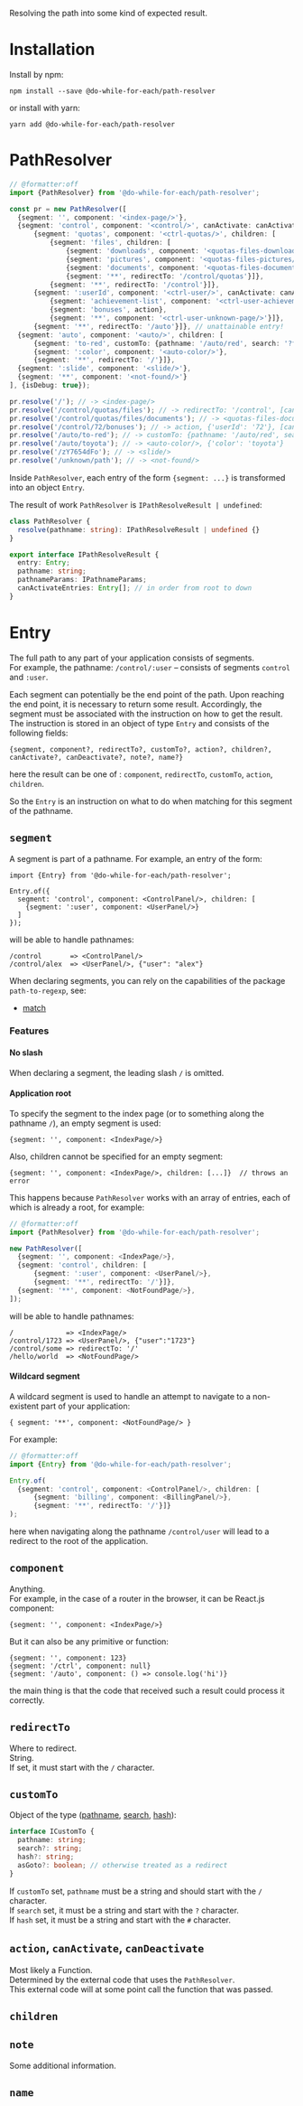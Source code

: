 Resolving the path into some kind of expected result.

# Installation

Install by npm:

```shell
npm install --save @do-while-for-each/path-resolver
```

or install with yarn:

```shell
yarn add @do-while-for-each/path-resolver
```

# PathResolver

```typescript
// @formatter:off
import {PathResolver} from '@do-while-for-each/path-resolver';

const pr = new PathResolver([
  {segment: '', component: '<index-page/>'},
  {segment: 'control', component: '<control/>', canActivate: canActivateControl, children: [
      {segment: 'quotas', component: '<ctrl-quotas/>', children: [
          {segment: 'files', children: [
              {segment: 'downloads', component: '<quotas-files-downloads/>'},
              {segment: 'pictures', component: '<quotas-files-pictures/>'},
              {segment: 'documents', component: '<quotas-files-documents/>', canDeactivate},
              {segment: '**', redirectTo: '/control/quotas'}]},
          {segment: '**', redirectTo: '/control'}]},
      {segment: ':userId', component: '<ctrl-user/>', canActivate: canActivateControlUser, children: [
          {segment: 'achievement-list', component: '<ctrl-user-achievement-list/>'},
          {segment: 'bonuses', action},
          {segment: '**', component: '<ctrl-user-unknown-page/>'}]},
      {segment: '**', redirectTo: '/auto'}]}, // unattainable entry!
  {segment: 'auto', component: '<auto/>', children: [
      {segment: 'to-red', customTo: {pathname: '/auto/red', search: '?ford=focus', hash: '#table'}},
      {segment: ':color', component: '<auto-color/>'},
      {segment: '**', redirectTo: '/'}]},
  {segment: ':slide', component: '<slide/>'},
  {segment: '**', component: '<not-found/>'}
], {isDebug: true});

pr.resolve('/'); // -> <index-page/>
pr.resolve('/control/quotas/files'); // -> redirectTo: '/control', [canActivateControl]
pr.resolve('/control/quotas/files/documents'); // -> <quotas-files-documents/>, [canActivateControl], canDeactivate
pr.resolve('/control/72/bonuses'); // -> action, {'userId': '72'}, [canActivateControl, canActivateControlUser]
pr.resolve('/auto/to-red'); // -> customTo: {pathname: '/auto/red', search: '?ford=focus', hash: '#table'}
pr.resolve('/auto/toyota'); // -> <auto-color/>, {'color': 'toyota'}
pr.resolve('/zY7654dFo'); // -> <slide/>
pr.resolve('/unknown/path'); // -> <not-found/>
```

Inside `PathResolver`, each entry of the form `{segment: ...}` is transformed into an object `Entry`.  

The result of work `PathResolver` is `IPathResolveResult | undefined`: 

```typescript
class PathResolver {
  resolve(pathname: string): IPathResolveResult | undefined {}
}

export interface IPathResolveResult {
  entry: Entry;
  pathname: string;
  pathnameParams: IPathnameParams;
  canActivateEntries: Entry[]; // in order from root to down
}
```

# Entry

The full path to any part of your application consists of segments.  
For example, the pathname: `/control/:user` – consists of segments `control` and `:user`.

Each segment can potentially be the end point of the path. Upon reaching the end point, it is necessary to return some result. Accordingly, the segment must be associated with the instruction on how to get the result.  
The instruction is stored in an object of type `Entry` and consists of the following fields:

```
{segment, component?, redirectTo?, customTo?, action?, children?, canActivate?, canDeactivate?, note?, name?}
```

here the result can be one of : `component`, `redirectTo`, `customTo`, `action`, `children`.

So the `Entry` is an instruction on what to do when matching for this segment of the pathname.

## `segment`

A segment is part of a pathname. For example, an entry of the form:

```
import {Entry} from '@do-while-for-each/path-resolver';

Entry.of({
  segment: 'control', component: <ControlPanel/>, children: [
    {segment: ':user', component: <UserPanel/>}
  ]
});
```

will be able to handle pathnames:

```
/control       => <ControlPanel/>
/control/alex  => <UserPanel/>, {"user": "alex"}
```

When declaring segments, you can rely on the capabilities of the package `path-to-regexp`, see:

- [match](https://github.com/pillarjs/path-to-regexp#match)

### Features

#### No slash

When declaring a segment, the leading slash `/` is omitted.

#### Application root

To specify the segment to the index page (or to something along the pathname `/`), an empty segment is used:

```
{segment: '', component: <IndexPage/>}
```

Also, children cannot be specified for an empty segment:

```
{segment: '', component: <IndexPage/>, children: [...]}  // throws an error
```

This happens because `PathResolver` works with an array of entries, each of which is already a root, for example:

```typescript
// @formatter:off
import {PathResolver} from '@do-while-for-each/path-resolver';

new PathResolver([
  {segment: '', component: <IndexPage/>},
  {segment: 'control', children: [
      {segment: ':user', component: <UserPanel/>},
      {segment: '**', redirectTo: '/'}]},
  {segment: '**', component: <NotFoundPage/>},
]);
```

will be able to handle pathnames:

```
/             => <IndexPage/>
/control/1723 => <UserPanel/>, {"user":"1723"}
/control/some => redirectTo: '/'
/hello/world  => <NotFoundPage/>
```

#### Wildcard segment

A wildcard segment is used to handle an attempt to navigate to a non-existent part of your application:

```
{ segment: '**', component: <NotFoundPage/> }
```

For example:

```typescript
// @formatter:off
import {Entry} from '@do-while-for-each/path-resolver';

Entry.of(
  {segment: 'control', component: <ControlPanel/>, children: [
      {segment: 'billing', component: <BillingPanel/>},
      {segment: '**', redirectTo: '/'}]}
);
```

here when navigating along the pathname `/control/user` will lead to a redirect to the root of the application.

## `component`

Anything.  
For example, in the case of a router in the browser, it can be React.js component:

```
{segment: '', component: <IndexPage/>}
```

But it can also be any primitive or function:

```
{segment: '', component: 123}
{segment: '/ctrl', component: null}
{segment: '/auto', component: () => console.log('hi')}
```

the main thing is that the code that received such a result could process it correctly.

## `redirectTo`

Where to redirect.  
String.  
If set, it must start with the `/` character.

## `customTo`

Object of the type ([pathname](https://developer.mozilla.org/en-US/docs/Web/API/URL/pathname), [search](https://developer.mozilla.org/en-US/docs/Web/API/URL/search), [hash](https://developer.mozilla.org/en-US/docs/Web/API/URL/hash)):

```typescript
interface ICustomTo {
  pathname: string;
  search?: string;
  hash?: string;
  asGoto?: boolean; // otherwise treated as a redirect
}
```

If `customTo` set, `pathname` must be a string and should start with the `/` character.  
If `search` set, it must be a string and start with the `?` character.  
If `hash` set, it must be a string and start with the `#` character.

## `action`, `canActivate`, `canDeactivate`

Most likely a Function.  
Determined by the external code that uses the `PathResolver`.  
This external code will at some point call the function that was passed.

## `children`

## `note`

Some additional information.

## `name`
